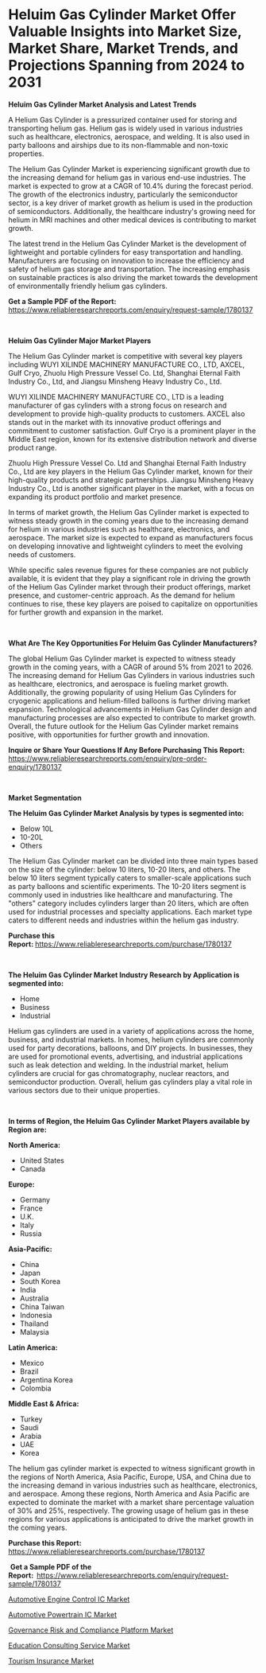 <p><h1>Heluim Gas Cylinder Market Offer Valuable Insights into Market Size, Market Share, Market Trends, and Projections Spanning from 2024 to 2031</h1></p><p><strong>Heluim Gas Cylinder Market Analysis and Latest Trends</strong></p>
<p><p>A Helium Gas Cylinder is a pressurized container used for storing and transporting helium gas. Helium gas is widely used in various industries such as healthcare, electronics, aerospace, and welding. It is also used in party balloons and airships due to its non-flammable and non-toxic properties.</p><p>The Helium Gas Cylinder Market is experiencing significant growth due to the increasing demand for helium gas in various end-use industries. The market is expected to grow at a CAGR of 10.4% during the forecast period. The growth of the electronics industry, particularly the semiconductor sector, is a key driver of market growth as helium is used in the production of semiconductors. Additionally, the healthcare industry's growing need for helium in MRI machines and other medical devices is contributing to market growth.</p><p>The latest trend in the Helium Gas Cylinder Market is the development of lightweight and portable cylinders for easy transportation and handling. Manufacturers are focusing on innovation to increase the efficiency and safety of helium gas storage and transportation. The increasing emphasis on sustainable practices is also driving the market towards the development of environmentally friendly helium gas cylinders.</p></p>
<p><strong>Get a Sample PDF of the Report:&nbsp;</strong> <a href="https://www.reliableresearchreports.com/enquiry/request-sample/1780137">https://www.reliableresearchreports.com/enquiry/request-sample/1780137</a></p>
<p>&nbsp;</p>
<p><strong>Heluim Gas Cylinder Major Market Players</strong></p>
<p><p>The Helium Gas Cylinder market is competitive with several key players including WUYI XILINDE MACHINERY MANUFACTURE CO., LTD, AXCEL, Gulf Cryo, Zhuolu High Pressure Vessel Co. Ltd, Shanghai Eternal Faith Industry Co., Ltd, and Jiangsu Minsheng Heavy Industry Co., Ltd.</p><p>WUYI XILINDE MACHINERY MANUFACTURE CO., LTD is a leading manufacturer of gas cylinders with a strong focus on research and development to provide high-quality products to customers. AXCEL also stands out in the market with its innovative product offerings and commitment to customer satisfaction. Gulf Cryo is a prominent player in the Middle East region, known for its extensive distribution network and diverse product range. </p><p>Zhuolu High Pressure Vessel Co. Ltd and Shanghai Eternal Faith Industry Co., Ltd are key players in the Helium Gas Cylinder market, known for their high-quality products and strategic partnerships. Jiangsu Minsheng Heavy Industry Co., Ltd is another significant player in the market, with a focus on expanding its product portfolio and market presence.</p><p>In terms of market growth, the Helium Gas Cylinder market is expected to witness steady growth in the coming years due to the increasing demand for helium in various industries such as healthcare, electronics, and aerospace. The market size is expected to expand as manufacturers focus on developing innovative and lightweight cylinders to meet the evolving needs of customers.</p><p>While specific sales revenue figures for these companies are not publicly available, it is evident that they play a significant role in driving the growth of the Helium Gas Cylinder market through their product offerings, market presence, and customer-centric approach. As the demand for helium continues to rise, these key players are poised to capitalize on opportunities for further growth and expansion in the market.</p></p>
<p>&nbsp;</p>
<p><strong>What Are The Key Opportunities For Heluim Gas Cylinder Manufacturers?</strong></p>
<p><p>The global Helium Gas Cylinder market is expected to witness steady growth in the coming years, with a CAGR of around 5% from 2021 to 2026. The increasing demand for Helium Gas Cylinders in various industries such as healthcare, electronics, and aerospace is fueling market growth. Additionally, the growing popularity of using Helium Gas Cylinders for cryogenic applications and helium-filled balloons is further driving market expansion. Technological advancements in Helium Gas Cylinder design and manufacturing processes are also expected to contribute to market growth. Overall, the future outlook for the Helium Gas Cylinder market remains positive, with opportunities for further growth and innovation.</p></p>
<p><strong>Inquire or Share Your Questions If Any Before Purchasing This Report:</strong> <a href="https://www.reliableresearchreports.com/enquiry/pre-order-enquiry/1780137">https://www.reliableresearchreports.com/enquiry/pre-order-enquiry/1780137</a></p>
<p>&nbsp;</p>
<p><strong>Market Segmentation</strong></p>
<p><strong>The Heluim Gas Cylinder Market Analysis by types is segmented into:</strong></p>
<p><ul><li>Below 10L</li><li>10-20L</li><li>Others</li></ul></p>
<p><p>The Helium Gas Cylinder market can be divided into three main types based on the size of the cylinder: below 10 liters, 10-20 liters, and others. The below 10 liters segment typically caters to smaller-scale applications such as party balloons and scientific experiments. The 10-20 liters segment is commonly used in industries like healthcare and manufacturing. The "others" category includes cylinders larger than 20 liters, which are often used for industrial processes and specialty applications. Each market type caters to different needs and industries within the helium gas industry.</p></p>
<p><strong>Purchase this Report:&nbsp;</strong><a href="https://www.reliableresearchreports.com/purchase/1780137">https://www.reliableresearchreports.com/purchase/1780137</a></p>
<p>&nbsp;</p>
<p><strong>The Heluim Gas Cylinder Market Industry Research by Application is segmented into:</strong></p>
<p><ul><li>Home</li><li>Business</li><li>Industrial</li></ul></p>
<p><p>Helium gas cylinders are used in a variety of applications across the home, business, and industrial markets. In homes, helium cylinders are commonly used for party decorations, balloons, and DIY projects. In businesses, they are used for promotional events, advertising, and industrial applications such as leak detection and welding. In the industrial market, helium cylinders are crucial for gas chromatography, nuclear reactors, and semiconductor production. Overall, helium gas cylinders play a vital role in various sectors due to their unique properties.</p></p>
<p>&nbsp;</p>
<p><strong>In terms of Region, the Heluim Gas Cylinder Market Players available by Region are:</strong></p>
<p>
    <p> <strong> North America: </strong>
        <ul>
            <li>United States</li>
            <li>Canada</li>
        </ul>
        </p> 
    <p> <strong> Europe: </strong>
        <ul>
            <li>Germany</li>
            <li>France</li>
            <li>U.K.</li>
            <li>Italy</li>
            <li>Russia</li>
        </ul>
        </p> 
    <p> <strong> Asia-Pacific: </strong>
        <ul>
            <li>China</li>
            <li>Japan</li>
            <li>South Korea</li>
            <li>India</li>
            <li>Australia</li>
            <li>China Taiwan</li>
            <li>Indonesia</li>
            <li>Thailand</li>
            <li>Malaysia</li>
        </ul>
        </p> 
    <p> <strong> Latin America: </strong>
        <ul>
            <li>Mexico</li>
            <li>Brazil</li>
            <li>Argentina Korea</li>
            <li>Colombia</li>
        </ul>
        </p> 
    <p> <strong> Middle East & Africa: </strong>
        <ul>
            <li>Turkey</li>
            <li>Saudi</li>
            <li>Arabia</li>
            <li>UAE</li>
            <li>Korea</li>
        </ul>
    </p>
    </p>
<p><p>The helium gas cylinder market is expected to witness significant growth in the regions of North America, Asia Pacific, Europe, USA, and China due to the increasing demand in various industries such as healthcare, electronics, and aerospace. Among these regions, North America and Asia Pacific are expected to dominate the market with a market share percentage valuation of 30% and 25%, respectively. The growing usage of helium gas in these regions for various applications is anticipated to drive the market growth in the coming years.</p></p>
<p><strong>Purchase this Report: </strong><a href="https://www.reliableresearchreports.com/purchase/1780137">https://www.reliableresearchreports.com/purchase/1780137</a></p>
<p>&nbsp;<strong>Get a Sample PDF of the Report:&nbsp;&nbsp;</strong><a href="https://www.reliableresearchreports.com/enquiry/request-sample/1780137">https://www.reliableresearchreports.com/enquiry/request-sample/1780137</a></p>
<p><strong></strong></p>
<p><p><a href="https://github.com/dimitrishawkinswaynenp91rgz/Market-Research-Report-List-1/blob/main/automotive-engine-control-ic-market.md">Automotive Engine Control IC Market</a></p><p><a href="https://github.com/changoleonlaverguenzanoexiste/Market-Research-Report-List-2/blob/main/automotive-powertrain-ic-market.md">Automotive Powertrain IC Market</a></p><p><a href="https://medium.com/@richardcruz47/governance-risk-and-compliance-platform-market-insights-into-market-cagr-market-trends-and-2f65e319065c">Governance Risk and Compliance Platform Market</a></p><p><a href="https://medium.com/@karenglover656/education-consulting-service-market-comprehensive-assessment-by-type-application-and-geography-ec98bbb755bb">Education Consulting Service Market</a></p><p><a href="https://medium.com/@richardcruz47/tourism-insurance-market-comprehensive-assessment-by-type-application-and-geography-4f2688fc054e">Tourism Insurance Market</a></p></p>